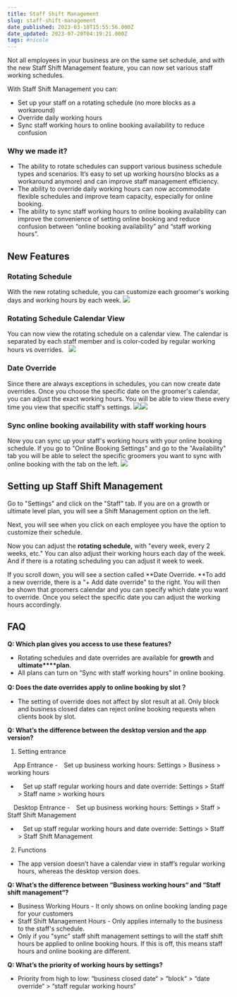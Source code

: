 ```yaml
---
title: Staff Shift Management
slug: staff-shift-management
date_published: 2023-03-10T15:55:56.000Z
date_updated: 2023-07-20T04:19:21.000Z
tags: #nicole
---
```


Not all employees in your business are on the same set schedule, and with the new Staff Shift Management feature, you can now set various staff working schedules. 

With Staff Shift Management you can:

- Set up your staff on a rotating schedule (no more blocks as a workaround)
- Override daily working hours
- Sync staff working hours to online booking availability to reduce confusion

### Why we made it? 

- The ability to rotate schedules can support various business schedule types and scenarios. It’s easy to set up working hours(no blocks as a workaround anymore) and can improve staff management efficiency.
- The ability to override daily working hours can now accommodate flexible schedules and improve team capacity, especially for online booking.
- The ability to sync staff working hours to online booking availability can improve the convenience of setting online booking and reduce confusion between “online booking availability” and “staff working hours”.

## New Features

### Rotating Schedule

With the new rotating schedule, you can customize each groomer's working days and working hours by each week. 
![](__GHOST_URL__/content/images/2023/03/image-20230214-100309.png)
### Rotating Schedule Calendar View

You can now view the rotating schedule on a calendar view. The calendar is separated by each staff member and is color-coded by regular working hours vs overrides.  
![](__GHOST_URL__/content/images/2023/03/image-20230214-100342.png)
### Date Override

Since there are always exceptions in schedules, you can now create date overrides. Once you choose the specific date on the groomer's calendar, you can adjust the exact working hours. You will be able to view these every time you view that specific staff's settings. 
![](__GHOST_URL__/content/images/2023/03/image-20230201-070003.png)![](__GHOST_URL__/content/images/2023/03/image-20230215-091812.png)
### Sync online booking availability with staff working hours

Now you can sync up your staff's working hours with your online booking schedule. If you go to "Online Booking Settings" and go to the "Availability" tab you will be able to select the specific groomers you want to sync with online booking with the tab on the left. 
![](__GHOST_URL__/content/images/2023/03/image-20230215-103753.png)
## Setting up Staff Shift Management

Go to "Settings" and click on the "Staff" tab. If you are on a growth or ultimate level plan, you will see a Shift Management option on the left. 

Next, you will see when you click on each employee you have the option to customize their schedule.

Now you can adjust the **rotating schedule,** with "every week, every 2 weeks, etc." You can also adjust their working hours each day of the week. And if there is a rotating scheduling you can adjust it week to week.

If you scroll down, you will see a section called **Date Override. **To add a new override, there is a "+ Add date override" to the right. You will then be shown that groomers calendar and you can specify which date you want to override. Once you select the specific date you can adjust the working hours accordingly.  

## FAQ

**Q: Which plan gives you access to use these features?**

- Rotating schedules and date overrides are available for **growth** and **ultimate****plan**.
- All plans can turn on “Sync with staff working hours” in online booking.

**Q: Does the date overrides apply to online booking by slot？**

- The setting of override does not affect by slot result at all. Only block and business closed dates can reject online booking requests when clients book by slot.

**Q: What’s the difference between the desktop version and the app version?**

1. Setting entrance

 App Entrance
- Set up business working hours: Settings > Business > working hours
-    Set up staff regular working hours and date override: Settings > Staff > Staff name > working hours

 Desktop Entrance
- Set up business working hours: Settings > Staff > Staff Shift Management
-    Set up staff regular working hours and date override: Settings > Staff > Staff Shift Management

2. Functions

- The app version doesn’t have a calendar view in staff’s regular working hours, whereas the desktop version does. 

**Q: What’s the difference between “Business working hours“ and “Staff shift management“?**

- Business Working Hours - It only shows on online booking landing page for your customers
- Staff Shift Management Hours - Only applies internally to the business to the staff's schedule.
- Only if you "sync" staff shift management settings to will the staff shift hours be applied to online booking hours. If this is off, this means staff hours and online booking are different.

**Q: What’s the priority of working hours by settings?**

- Priority from high to low: “business closed date“ > “block“ > “date override“ > “staff regular working hours“
